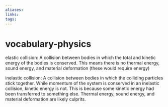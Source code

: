 ```yaml
---
aliases: 
links: 
tags: 
---
```

# vocabulary-physics

elastic collision: A collision between bodies in which the total and kinetic energy of the bodies is conserved. This means there is no thermal energy, sound energy, and material deformation (these would require energy)

inelastic collision: A collision between bodies in which the colliding particles stick together. While momentum of the system is conserved in an  inelastic collision, kinetic energy is not. This is because some kinetic  energy had been transferred to something else. Thermal energy, sound energy, and material deformation are likely culprits.

‍
